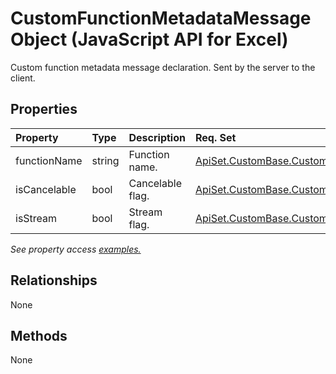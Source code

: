 # CustomFunctionMetadataMessage Object (JavaScript API for Excel)

Custom function metadata message declaration. Sent by the server to the client.

## Properties

| Property	   | Type	|Description| Req. Set|
|:---------------|:--------|:----------|:----|
|functionName|string|Function name.|[ApiSet.CustomBase.CustomFunctions](../requirement-sets/excel-api-requirement-sets.md)|
|isCancelable|bool|Cancelable flag.|[ApiSet.CustomBase.CustomFunctions](../requirement-sets/excel-api-requirement-sets.md)|
|isStream|bool|Stream flag.|[ApiSet.CustomBase.CustomFunctions](../requirement-sets/excel-api-requirement-sets.md)|

_See property access [examples.](#property-access-examples)_

## Relationships
None


## Methods
None

